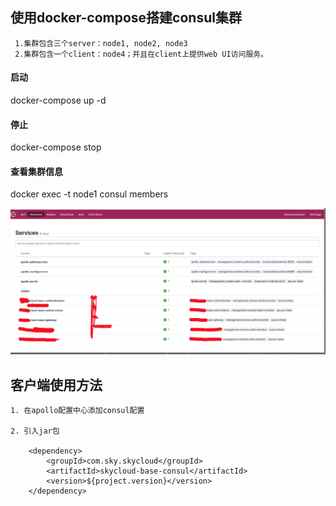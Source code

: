 ## 使用docker-compose搭建consul集群

```
 1.集群包含三个server：node1, node2, node3
 2.集群包含一个client：node4；并且在client上提供web UI访问服务。
```

#### 启动
docker-compose up -d

#### 停止
docker-compose stop

#### 查看集群信息
docker exec -t node1 consul members


![UI页面](../doc/consul.png)


## 客户端使用方法
```
1. 在apollo配置中心添加consul配置
    
2. 引入jar包

    <dependency>
        <groupId>com.sky.skycloud</groupId>
        <artifactId>skycloud-base-consul</artifactId>
        <version>${project.version}</version>
    </dependency>

```